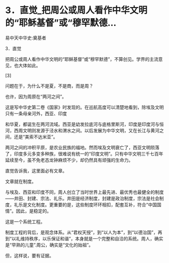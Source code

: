 # 3．直觉_把周公或周人看作中华文明的“耶稣基督”或“穆罕默德...

易中天中华史:奠基者

3．直觉

把周公或周人看作中华文明的“耶稣基督”或“穆罕默德”，不算创见。学界的主流意见，也大体如此。

[3]

问题在于，为什么不是夏，不是商，而是周？

也许，因为周原在“两河之间”。

这是写中华史第二卷《国家》时发现的。在巡航高度可以清楚地看到，除埃及文明只有一条母亲河外，西亚、印度

和华夏，都诞生在两河流域。西亚是幼发拉底河与底格里斯河，印度是印度河与恒河，西周文明则发源于泾水和渭水之间。以后发展为中华文明，又在长江与黄河之间，还是“美索不达米亚”。

两河之间的冲积平原，是农业民族的福地。然而埃及文明衰亡了，西亚文明陨落了，印度多元多变多种族，很难说有统一的“印度文明”。只有中华文明三千七百年延续至今，虽不免老态龙钟麻烦不少，却仍然具有顽强的生命力。

直觉告诉我，这里面必有文章。

文章就在制度。

与埃及、西亚和印度不同，周人创立了当时世界上最先进、最优秀也最健全的制度——井田、封建、宗法、礼乐。井田是经济制度，封建是政治制度，宗法是社会制度，礼乐是文化制度。更重要的是，这些制度环环相扣，配套互补，符合“中国国情”。因此，是稳定的。

这是一个系统工程。

制度工程的背后，是观念体系。从“君权天授”，到“以人为本”，到“以德治国”，再到“以礼维持秩序，以乐保证和谐”，本身就是一个完整和自洽的系统。周人，确实是“早熟的儿童”.周公，确实是“文化的始祖”。

但，这样说，要有证据。